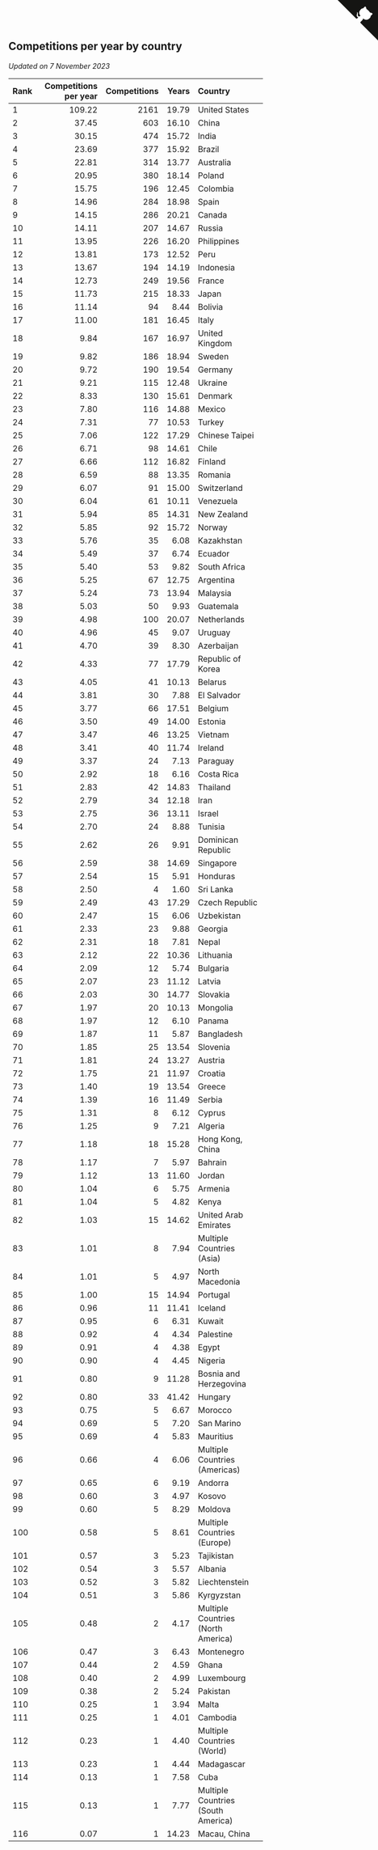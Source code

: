 ## Competitions per year by country

*Updated on  7 November 2023*

| Rank | Competitions per year | Competitions | Years | Country |
| :--- | ---: | ---: | ---: | :--- |
| 1 | 109.22 | 2161 | 19.79 | United States |
| 2 | 37.45 | 603 | 16.10 | China |
| 3 | 30.15 | 474 | 15.72 | India |
| 4 | 23.69 | 377 | 15.92 | Brazil |
| 5 | 22.81 | 314 | 13.77 | Australia |
| 6 | 20.95 | 380 | 18.14 | Poland |
| 7 | 15.75 | 196 | 12.45 | Colombia |
| 8 | 14.96 | 284 | 18.98 | Spain |
| 9 | 14.15 | 286 | 20.21 | Canada |
| 10 | 14.11 | 207 | 14.67 | Russia |
| 11 | 13.95 | 226 | 16.20 | Philippines |
| 12 | 13.81 | 173 | 12.52 | Peru |
| 13 | 13.67 | 194 | 14.19 | Indonesia |
| 14 | 12.73 | 249 | 19.56 | France |
| 15 | 11.73 | 215 | 18.33 | Japan |
| 16 | 11.14 | 94 | 8.44 | Bolivia |
| 17 | 11.00 | 181 | 16.45 | Italy |
| 18 | 9.84 | 167 | 16.97 | United Kingdom |
| 19 | 9.82 | 186 | 18.94 | Sweden |
| 20 | 9.72 | 190 | 19.54 | Germany |
| 21 | 9.21 | 115 | 12.48 | Ukraine |
| 22 | 8.33 | 130 | 15.61 | Denmark |
| 23 | 7.80 | 116 | 14.88 | Mexico |
| 24 | 7.31 | 77 | 10.53 | Turkey |
| 25 | 7.06 | 122 | 17.29 | Chinese Taipei |
| 26 | 6.71 | 98 | 14.61 | Chile |
| 27 | 6.66 | 112 | 16.82 | Finland |
| 28 | 6.59 | 88 | 13.35 | Romania |
| 29 | 6.07 | 91 | 15.00 | Switzerland |
| 30 | 6.04 | 61 | 10.11 | Venezuela |
| 31 | 5.94 | 85 | 14.31 | New Zealand |
| 32 | 5.85 | 92 | 15.72 | Norway |
| 33 | 5.76 | 35 | 6.08 | Kazakhstan |
| 34 | 5.49 | 37 | 6.74 | Ecuador |
| 35 | 5.40 | 53 | 9.82 | South Africa |
| 36 | 5.25 | 67 | 12.75 | Argentina |
| 37 | 5.24 | 73 | 13.94 | Malaysia |
| 38 | 5.03 | 50 | 9.93 | Guatemala |
| 39 | 4.98 | 100 | 20.07 | Netherlands |
| 40 | 4.96 | 45 | 9.07 | Uruguay |
| 41 | 4.70 | 39 | 8.30 | Azerbaijan |
| 42 | 4.33 | 77 | 17.79 | Republic of Korea |
| 43 | 4.05 | 41 | 10.13 | Belarus |
| 44 | 3.81 | 30 | 7.88 | El Salvador |
| 45 | 3.77 | 66 | 17.51 | Belgium |
| 46 | 3.50 | 49 | 14.00 | Estonia |
| 47 | 3.47 | 46 | 13.25 | Vietnam |
| 48 | 3.41 | 40 | 11.74 | Ireland |
| 49 | 3.37 | 24 | 7.13 | Paraguay |
| 50 | 2.92 | 18 | 6.16 | Costa Rica |
| 51 | 2.83 | 42 | 14.83 | Thailand |
| 52 | 2.79 | 34 | 12.18 | Iran |
| 53 | 2.75 | 36 | 13.11 | Israel |
| 54 | 2.70 | 24 | 8.88 | Tunisia |
| 55 | 2.62 | 26 | 9.91 | Dominican Republic |
| 56 | 2.59 | 38 | 14.69 | Singapore |
| 57 | 2.54 | 15 | 5.91 | Honduras |
| 58 | 2.50 | 4 | 1.60 | Sri Lanka |
| 59 | 2.49 | 43 | 17.29 | Czech Republic |
| 60 | 2.47 | 15 | 6.06 | Uzbekistan |
| 61 | 2.33 | 23 | 9.88 | Georgia |
| 62 | 2.31 | 18 | 7.81 | Nepal |
| 63 | 2.12 | 22 | 10.36 | Lithuania |
| 64 | 2.09 | 12 | 5.74 | Bulgaria |
| 65 | 2.07 | 23 | 11.12 | Latvia |
| 66 | 2.03 | 30 | 14.77 | Slovakia |
| 67 | 1.97 | 20 | 10.13 | Mongolia |
| 68 | 1.97 | 12 | 6.10 | Panama |
| 69 | 1.87 | 11 | 5.87 | Bangladesh |
| 70 | 1.85 | 25 | 13.54 | Slovenia |
| 71 | 1.81 | 24 | 13.27 | Austria |
| 72 | 1.75 | 21 | 11.97 | Croatia |
| 73 | 1.40 | 19 | 13.54 | Greece |
| 74 | 1.39 | 16 | 11.49 | Serbia |
| 75 | 1.31 | 8 | 6.12 | Cyprus |
| 76 | 1.25 | 9 | 7.21 | Algeria |
| 77 | 1.18 | 18 | 15.28 | Hong Kong, China |
| 78 | 1.17 | 7 | 5.97 | Bahrain |
| 79 | 1.12 | 13 | 11.60 | Jordan |
| 80 | 1.04 | 6 | 5.75 | Armenia |
| 81 | 1.04 | 5 | 4.82 | Kenya |
| 82 | 1.03 | 15 | 14.62 | United Arab Emirates |
| 83 | 1.01 | 8 | 7.94 | Multiple Countries (Asia) |
| 84 | 1.01 | 5 | 4.97 | North Macedonia |
| 85 | 1.00 | 15 | 14.94 | Portugal |
| 86 | 0.96 | 11 | 11.41 | Iceland |
| 87 | 0.95 | 6 | 6.31 | Kuwait |
| 88 | 0.92 | 4 | 4.34 | Palestine |
| 89 | 0.91 | 4 | 4.38 | Egypt |
| 90 | 0.90 | 4 | 4.45 | Nigeria |
| 91 | 0.80 | 9 | 11.28 | Bosnia and Herzegovina |
| 92 | 0.80 | 33 | 41.42 | Hungary |
| 93 | 0.75 | 5 | 6.67 | Morocco |
| 94 | 0.69 | 5 | 7.20 | San Marino |
| 95 | 0.69 | 4 | 5.83 | Mauritius |
| 96 | 0.66 | 4 | 6.06 | Multiple Countries (Americas) |
| 97 | 0.65 | 6 | 9.19 | Andorra |
| 98 | 0.60 | 3 | 4.97 | Kosovo |
| 99 | 0.60 | 5 | 8.29 | Moldova |
| 100 | 0.58 | 5 | 8.61 | Multiple Countries (Europe) |
| 101 | 0.57 | 3 | 5.23 | Tajikistan |
| 102 | 0.54 | 3 | 5.57 | Albania |
| 103 | 0.52 | 3 | 5.82 | Liechtenstein |
| 104 | 0.51 | 3 | 5.86 | Kyrgyzstan |
| 105 | 0.48 | 2 | 4.17 | Multiple Countries (North America) |
| 106 | 0.47 | 3 | 6.43 | Montenegro |
| 107 | 0.44 | 2 | 4.59 | Ghana |
| 108 | 0.40 | 2 | 4.99 | Luxembourg |
| 109 | 0.38 | 2 | 5.24 | Pakistan |
| 110 | 0.25 | 1 | 3.94 | Malta |
| 111 | 0.25 | 1 | 4.01 | Cambodia |
| 112 | 0.23 | 1 | 4.40 | Multiple Countries (World) |
| 113 | 0.23 | 1 | 4.44 | Madagascar |
| 114 | 0.13 | 1 | 7.58 | Cuba |
| 115 | 0.13 | 1 | 7.77 | Multiple Countries (South America) |
| 116 | 0.07 | 1 | 14.23 | Macau, China |


<a href="https://github.com/JustinTimeCuber/wca_statistics" class="github-corner" aria-label="View source on Github"><svg width="80" height="80" viewBox="0 0 250 250" style="fill:#151513; color:#fff; position: absolute; top: 0; border: 0; right: 0;" aria-hidden="true"><path d="M0,0 L115,115 L130,115 L142,142 L250,250 L250,0 Z"></path><path d="M128.3,109.0 C113.8,99.7 119.0,89.6 119.0,89.6 C122.0,82.7 120.5,78.6 120.5,78.6 C119.2,72.0 123.4,76.3 123.4,76.3 C127.3,80.9 125.5,87.3 125.5,87.3 C122.9,97.6 130.6,101.9 134.4,103.2" fill="currentColor" style="transform-origin: 130px 106px;" class="octo-arm"></path><path d="M115.0,115.0 C114.9,115.1 118.7,116.5 119.8,115.4 L133.7,101.6 C136.9,99.2 139.9,98.4 142.2,98.6 C133.8,88.0 127.5,74.4 143.8,58.0 C148.5,53.4 154.0,51.2 159.7,51.0 C160.3,49.4 163.2,43.6 171.4,40.1 C171.4,40.1 176.1,42.5 178.8,56.2 C183.1,58.6 187.2,61.8 190.9,65.4 C194.5,69.0 197.7,73.2 200.1,77.6 C213.8,80.2 216.3,84.9 216.3,84.9 C212.7,93.1 206.9,96.0 205.4,96.6 C205.1,102.4 203.0,107.8 198.3,112.5 C181.9,128.9 168.3,122.5 157.7,114.1 C157.9,116.9 156.7,120.9 152.7,124.9 L141.0,136.5 C139.8,137.7 141.6,141.9 141.8,141.8 Z" fill="currentColor" class="octo-body"></path></svg></a><style>.github-corner:hover .octo-arm{animation:octocat-wave 560ms ease-in-out}@keyframes octocat-wave{0%,100%{transform:rotate(0)}20%,60%{transform:rotate(-25deg)}40%,80%{transform:rotate(10deg)}}@media (max-width:500px){.github-corner:hover .octo-arm{animation:none}.github-corner .octo-arm{animation:octocat-wave 560ms ease-in-out}}</style>
